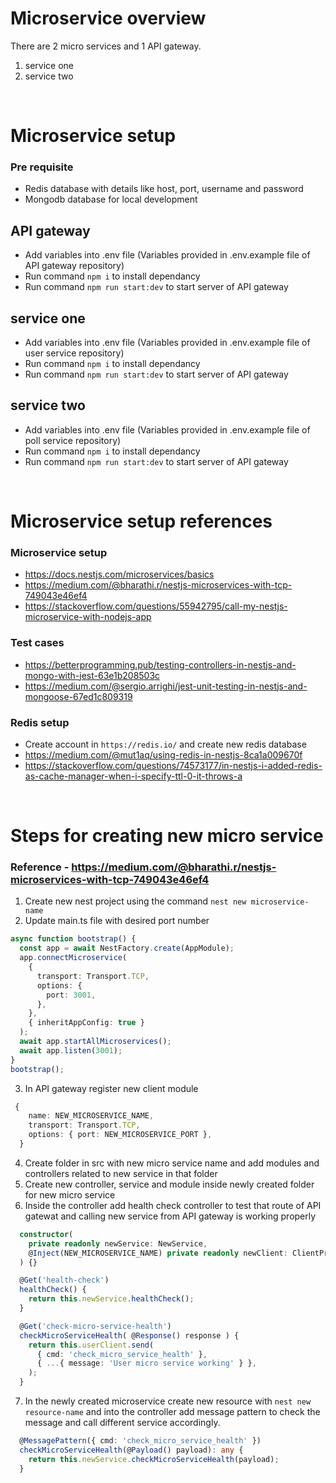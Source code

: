 # Microservice overview

There are 2 micro services and 1 API gateway.

1. service one
2. service two

&nbsp;

# Microservice setup

### Pre requisite

- Redis database with details like host, port, username and password
- Mongodb database for local development

## API gateway

- Add variables into .env file (Variables provided in .env.example file of API gateway repository)
- Run command `npm i` to install dependancy
- Run command `npm run start:dev` to start server of API gateway

## service one

- Add variables into .env file (Variables provided in .env.example file of user service repository)
- Run command `npm i` to install dependancy
- Run command `npm run start:dev` to start server of API gateway

## service two

- Add variables into .env file (Variables provided in .env.example file of poll service repository)
- Run command `npm i` to install dependancy
- Run command `npm run start:dev` to start server of API gateway

&nbsp;

# Microservice setup references

### Microservice setup

- https://docs.nestjs.com/microservices/basics
- https://medium.com/@bharathi.r/nestjs-microservices-with-tcp-749043e46ef4
- https://stackoverflow.com/questions/55942795/call-my-nestjs-microservice-with-nodejs-app

### Test cases

- https://betterprogramming.pub/testing-controllers-in-nestjs-and-mongo-with-jest-63e1b208503c
- https://medium.com/@sergio.arrighi/jest-unit-testing-in-nestjs-and-mongoose-67ed1c809319

### Redis setup

- Create account in `https://redis.io/` and create new redis database
- https://medium.com/@mut1aq/using-redis-in-nestjs-8ca1a009670f
- https://stackoverflow.com/questions/74573177/in-nestjs-i-added-redis-as-cache-manager-when-i-specify-ttl-0-it-throws-a

&nbsp;

# Steps for creating new micro service

### Reference - https://medium.com/@bharathi.r/nestjs-microservices-with-tcp-749043e46ef4

1. Create new nest project using the command `nest new microservice-name`
2. Update main.ts file with desired port number

```typescript
async function bootstrap() {
  const app = await NestFactory.create(AppModule);
  app.connectMicroservice(
    {
      transport: Transport.TCP,
      options: {
        port: 3001,
      },
    },
    { inheritAppConfig: true }
  );
  await app.startAllMicroservices();
  await app.listen(3001);
}
bootstrap();
```

3. In API gateway register new client module

```typescript
 {
    name: NEW_MICROSERVICE_NAME,
    transport: Transport.TCP,
    options: { port: NEW_MICROSERVICE_PORT },
  }
```

4. Create folder in src with new micro service name and add modules and controllers related to new service in that folder
5. Create new controller, service and module inside newly created folder for new micro service
6. Inside the controller add health check controller to test that route of API gatewat and calling new service from API gateway is working properly

```typescript
  constructor(
    private readonly newService: NewService,
    @Inject(NEW_MICROSERVICE_NAME) private readonly newClient: ClientProxy,
  ) {}

  @Get('health-check')
  healthCheck() {
    return this.newService.healthCheck();
  }

  @Get('check-micro-service-health')
  checkMicroServiceHealth( @Response() response ) {
    return this.userClient.send(
      { cmd: 'check_micro_service_health' },
      { ...{ message: 'User micro service working' } },
    );
  }
```

7. In the newly created microservice create new resource with `nest new resource-name` and into the controller add message pattern to check the message and call different service accordingly.

```typescript
  @MessagePattern({ cmd: 'check_micro_service_health' })
  checkMicroServiceHealth(@Payload() payload): any {
    return this.newService.checkMicroServiceHealth(payload);
  }
```
